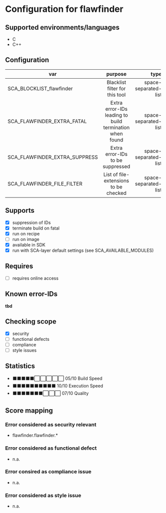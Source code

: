 # Configuration for flawfinder

## Supported environments/languages

* C
* C++

## Configuration

| var | purpose | type | default |
| ------------- |:-------------:| -----:| -----:
| SCA_BLOCKLIST_flawfinder | Blacklist filter for this tool | space-separated-list | "linux-*"
| SCA_FLAWFINDER_EXTRA_FATAL | Extra error-IDs leading to build termination when found | space-separated-list | ""
| SCA_FLAWFINDER_EXTRA_SUPPRESS | Extra error-IDs to be suppressed | space-separated-list | ""
| SCA_FLAWFINDER_FILE_FILTER | List of file-extensions to be checked | space-separated-list | ".c .cpp .h .hpp"

## Supports

* [x] suppression of IDs
* [x] terminate build on fatal
* [x] run on recipe
* [ ] run on image
* [x] available in SDK
* [x] run with SCA-layer default settings (see SCA_AVAILABLE_MODULES)

## Requires

* [ ] requires online access

## Known error-IDs

__tbd__

## Checking scope

* [x] security
* [ ] functional defects
* [ ] compliance
* [ ] style issues

## Statistics

* ⬛⬛⬛⬛⬛⬜⬜⬜⬜⬜ 05/10 Build Speed
* ⬛⬛⬛⬛⬛⬛⬛⬛⬛⬛ 10/10 Execution Speed
* ⬛⬛⬛⬛⬛⬛⬛⬜⬜⬜ 07/10 Quality

## Score mapping

### Error considered as security relevant

* flawfinder.flawfinder.*

### Error considered as functional defect

* n.a.

### Error consired as compliance issue

* n.a.

### Error considered as style issue

* n.a.
